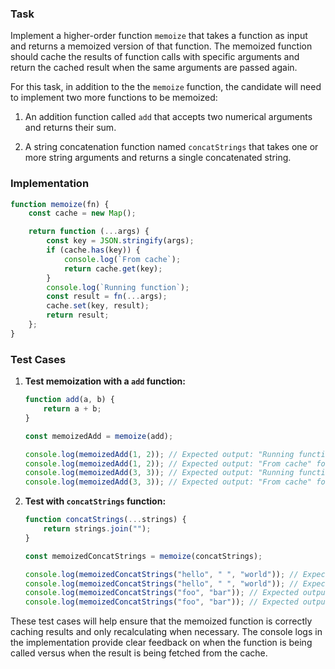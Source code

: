 ### Task

Implement a higher-order function `memoize` that takes a function as input and returns a memoized version of that function. The memoized function should cache the results of function calls with specific arguments and return the cached result when the same arguments are passed again.

For this task, in addition to the the `memoize` function, the candidate will need to implement two more functions to be memoized:

1. An addition function called `add` that accepts two numerical arguments and returns their sum.

2. A string concatenation function named `concatStrings` that takes one or more string arguments and returns a single concatenated string.

### Implementation

```javascript
function memoize(fn) {
    const cache = new Map();

    return function (...args) {
        const key = JSON.stringify(args);
        if (cache.has(key)) {
            console.log(`From cache`);
            return cache.get(key);
        }
        console.log(`Running function`);
        const result = fn(...args);
        cache.set(key, result);
        return result;
    };
}
```

### Test Cases

1. **Test memoization with a `add` function:**

    ```javascript
    function add(a, b) {
        return a + b;
    }

    const memoizedAdd = memoize(add);

    console.log(memoizedAdd(1, 2)); // Expected output: "Running function" followed by 3
    console.log(memoizedAdd(1, 2)); // Expected output: "From cache" followed by 3
    console.log(memoizedAdd(3, 3)); // Expected output: "Running function" followed by 6
    console.log(memoizedAdd(3, 3)); // Expected output: "From cache" followed by 6
    ```

2. **Test with `concatStrings` function:**

    ```javascript
    function concatStrings(...strings) {
        return strings.join("");
    }

    const memoizedConcatStrings = memoize(concatStrings);

    console.log(memoizedConcatStrings("hello", " ", "world")); // Expected output: "Running function" followed by "hello world"
    console.log(memoizedConcatStrings("hello", " ", "world")); // Expected output: "From cache" followed by "hello world"
    console.log(memoizedConcatStrings("foo", "bar")); // Expected output: "Running function" followed by "foobar"
    console.log(memoizedConcatStrings("foo", "bar")); // Expected output: "From cache" followed by "foobar"
    ```

These test cases will help ensure that the memoized function is correctly caching results and only recalculating when necessary. The console logs in the implementation provide clear feedback on when the function is being called versus when the result is being fetched from the cache.
